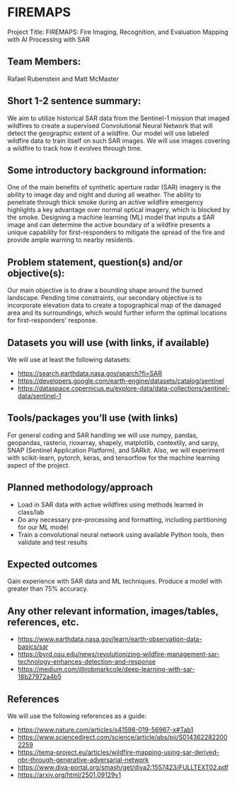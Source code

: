 # FIREMAPS
Project Title:
FIREMAPS: Fire Imaging, Recognition, and Evaluation Mapping with AI Processing with SAR 

## Team Members:
Rafael Rubenstein and Matt McMaster

## Short 1-2 sentence summary:

We aim to utilize historical SAR data from the Sentinel-1 mission that imaged wildfires to create a supervised Convolutional Neural Network that will detect the geographic extent of a wildfire. Our model will use labeled wildfire data to train itself on such SAR images. We will use images covering a wildfire to track how it evolves through time. 

## Some introductory background information:

One of the main benefits of synthetic aperture radar (SAR) imagery is the ability to image day and night and during all weather. The ability to penetrate through thick smoke during an active wildfire emergency highlights a key advantage over normal optical imagery, which is blocked by the smoke. Designing a machine learning (ML) model that inputs a SAR image and can determine the active boundary of a wildfire presents a unique capability for first-responders to mitigate the spread of the fire and provide ample warning to nearby residents. 

## Problem statement, question(s) and/or objective(s):

Our main objective is to draw a bounding shape around the burned landscape. Pending time constraints, our secondary objective is to incorporate elevation data to create a topographical map of the damaged area and its surroundings, which would further inform the optimal locations for first-responders' response.

## Datasets you will use (with links, if available)

We will use at least the following datasets:
- https://search.earthdata.nasa.gov/search?fi=SAR
- https://developers.google.com/earth-engine/datasets/catalog/sentinel
- https://dataspace.copernicus.eu/explore-data/data-collections/sentinel-data/sentinel-1

## Tools/packages you’ll use (with links)

For general coding and SAR handling we will use numpy, pandas, geopandas, rasterio, rioxarray, shapely, matplotlib, contextily, and sarpy, SNAP (Sentinel Application Platform)​​, and SARkit. Also, we will experiment with scikit-learn, pytorch, keras, and tensorflow for the machine learning aspect of the project.


## Planned methodology/approach

- Load in SAR data with active wildfires using methods learned in class/lab
- Do any necessary pre-processing and formatting, including partitioning for our ML model
- Train a convolutional neural network using available Python tools, then validate and test results

## Expected outcomes

Gain experience with SAR data and ML techniques. Produce a model with greater than 75% accuracy.

## Any other relevant information, images/tables, references, etc.

- https://www.earthdata.nasa.gov/learn/earth-observation-data-basics/sar
- https://byrd.osu.edu/news/revolutionizing-wildfire-management-sar-technology-enhances-detection-and-response
- https://medium.com/@robmarkcole/deep-learning-with-sar-18b27972a4b5

## References

We will use the following references as a guide:

- https://www.nature.com/articles/s41598-019-56967-x#Tab1
- https://www.sciencedirect.com/science/article/abs/pii/S0143622822002259
- https://tema-project.eu/articles/wildfire-mapping-using-sar-derived-nbr-through-generative-adversarial-network
- https://www.diva-portal.org/smash/get/diva2:1557423/FULLTEXT02.pdf
- https://arxiv.org/html/2501.09129v1
